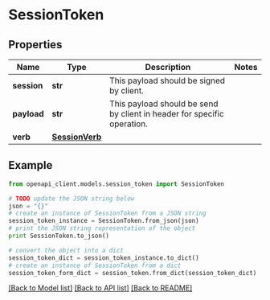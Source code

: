 # SessionToken


## Properties
Name | Type | Description | Notes
------------ | ------------- | ------------- | -------------
**session** | **str** | This payload should be signed by client. | 
**payload** | **str** | This payload should be send by client in header for specific operation. | 
**verb** | [**SessionVerb**](SessionVerb.md) |  | 

## Example

```python
from openapi_client.models.session_token import SessionToken

# TODO update the JSON string below
json = "{}"
# create an instance of SessionToken from a JSON string
session_token_instance = SessionToken.from_json(json)
# print the JSON string representation of the object
print SessionToken.to_json()

# convert the object into a dict
session_token_dict = session_token_instance.to_dict()
# create an instance of SessionToken from a dict
session_token_form_dict = session_token.from_dict(session_token_dict)
```
[[Back to Model list]](../README.md#documentation-for-models) [[Back to API list]](../README.md#documentation-for-api-endpoints) [[Back to README]](../README.md)


